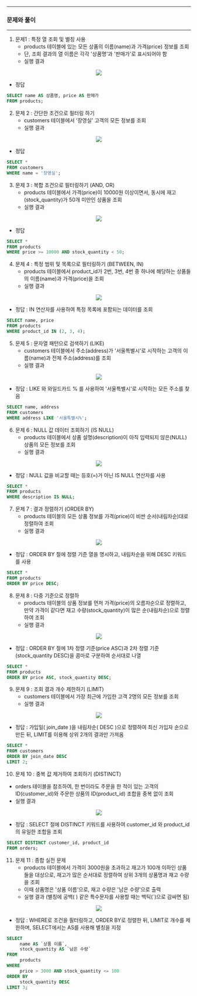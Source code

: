 -----
### 문제와 풀이
-----
1. 문제1 : 특정 열 조회 및 별칭 사용
   - products 테이블에 있는 모든 상품의 이름(name)과 가격(price) 정보를 조회
   - 단, 조회 결과의 열 이름은 각각 '상품명'과 '판매가'로 표시되어야 함
   - 실행 결과
<div align="center">
<img src="https://github.com/user-attachments/assets/b07c8145-96af-45a0-9c71-5fd884ad0a68">
</div>

   - 정답
```sql
SELECT name AS 상품명, price AS 판매가
FROM products;
```

2. 문제 2 : 간단한 조건으로 필터링 하기
   - customers 테이블에서 '장영실' 고객의 모든 정보를 조회
   - 실행 결과
<div align="center">
<img src="https://github.com/user-attachments/assets/96df3911-755b-4195-8363-b9a7222ad929">
</div>

   - 정답
```sql
SELECT *
FROM customers
WHERE name = '장영실';
```

3. 문제 3 : 복합 조건으로 필터링하기 (AND, OR)
   - products 테이블에서 가격(price)이 10000원 이상이면서, 동시에 재고(stock_quantity)가 50개 미만인 상품을 조회
   - 실행 결과
<div align="center">
<img src="https://github.com/user-attachments/assets/58a11b9d-272b-4a15-b6d8-5e3faed8398c">
</div>

   - 정답
```sql
SELECT *
FROM products
WHERE price >= 10000 AND stock_quantity < 50;
```

4. 문제 4 : 특정 범위 및 목록으로 필터링하기 (BETWEEN, IN)
   - products 테이블에서 product_id가 2번, 3번, 4번 중 하나에 해당하는 상품들의 이름(name)과 가격(price)을 조회
   - 실행 결과
<div align="center">
<img src="https://github.com/user-attachments/assets/5fa0ab14-61f9-4d1d-a95f-c6830fc957ff">
</div>

   - 정답 : IN 연산자를 사용하여 특정 목록에 포함되는 데이터를 조회
```sql
SELECT name, price
FROM products
WHERE product_id IN (2, 3, 4);
```

5. 문제 5 : 문자열 패턴으로 검색하기 (LIKE)
   - customers 테이블에서 주소(address)가 '서울특별시'로 시작하는 고객의 이름(name)과 전체 주소(address)를 조회
   - 실행 결과
<div align="center">
<img src="https://github.com/user-attachments/assets/f8f8c075-3ce2-43f4-b5ea-e8c21093b807">
</div>

   - 정답 : LIKE 와 와일드카드 % 를 사용하여 '서울특별시'로 시작하는 모든 주소를 찾음
```sql
SELECT name, address
FROM customers
WHERE address LIKE '서울특별시%';
```

6. 문제 6 : NULL 값 데이터 조회하기 (IS NULL)
   - products 테이블에서 상품 설명(description)이 아직 입력되지 않은(NULL) 상품의 모든 정보를 조회
   - 실행 결과
<div align="center">
<img src="https://github.com/user-attachments/assets/e7a376dc-3dce-4a24-8626-67021ef20ba5">
</div>

   - 정답 : NULL 값을 비교할 때는 등호(=)가 아닌 IS NULL 연산자를 사용
```sql
SELECT *
FROM products
WHERE description IS NULL;
```

7. 문제 7 : 결과 정렬하기 (ORDER BY)
   - products 테이블의 모든 상품 정보를 가격(price)이 비싼 순서(내림차순)대로 정렬하여 조회
   - 실행 결과
<div align="center">
<img src="https://github.com/user-attachments/assets/1fb773eb-ee7d-4a7f-bd3a-826271a4067e">
</div>

   - 정답 : ORDER BY 절에 정렬 기준 열을 명시하고, 내림차순을 위해 DESC 키워드를 사용
```sql
SELECT *
FROM products
ORDER BY price DESC;
```

8. 문제 8 : 다중 기준으로 정렬하
   - products 테이블의 상품 정보를 먼저 가격(price)의 오름차순으로 정렬하고, 만약 가격이 같다면 재고 수량(stock_quantity)이 많은 순(내림차순)으로 정렬하여 조회
   - 실행 결과
<div align="center">
<img src="https://github.com/user-attachments/assets/83af882d-e400-4b44-acc7-97dd7391a5f6">
</div>

   - 정답 : ORDER BY 절에 1차 정렬 기준(price ASC)과 2차 정렬 기준(stock_quantity DESC)을 콤마로 구분하여 순서대로 나열
```sql
SELECT *
FROM products
ORDER BY price ASC, stock_quantity DESC;
```

9. 문제 9 : 조회 결과 개수 제한하기 (LIMIT)
   - customers 테이블에서 가장 최근에 가입한 고객 2명의 모든 정보를 조회
   - 실행 결과
<div align="center">
<img src="https://github.com/user-attachments/assets/2451e362-8c61-4c6a-a950-95f171abcaa4">
</div>

   - 정답 : 가입일( join_date )을 내림차순( DESC )으로 정렬하여 최신 가입자 순으로 만든 뒤, LIMIT를 이용해 상위 2개의 결과만 가져옴
```sql
SELECT *
FROM customers
ORDER BY join_date DESC
LIMIT 2;
```

10. 문제 10 : 중복 값 제거하여 조회하기 (DISTINCT)
   - orders 테이블을 참조하여, 한 번이라도 주문을 한 적이 있는 고객의 ID(customer_id)와 주문한 상품의 ID(product_id) 조합을 중복 없이 조회
   - 실행 결과
<div align="center">
<img src="https://github.com/user-attachments/assets/0a92f7b0-ff6a-4c08-8f81-e3aad6427639">
</div>

   - 정답 : SELECT 절에 DISTINCT 키워드를 사용하여 customer_id 와 product_id 의 유일한 조합을 조회
```sql
SELECT DISTINCT customer_id, product_id
FROM orders;
```

11. 문제 11 : 종합 실전 문제
    - products 테이블에서 가격이 3000원을 초과하고 재고가 100개 이하인 상품들을 대상으로, 재고가 많은 순서대로 정렬하여 상위 3개의 상품명과 재고 수량을 조회
    - 이때 상품명은 '상품 이름'으로, 재고 수량은 '남은 수량'으로 출력
    - 실행 결과 (별칭에 공백( ) 같은 특수문자를 사용할 때는 백틱(`)으로 감싸면 됨)
<div align="center">
<img src="https://github.com/user-attachments/assets/62e162ec-3f63-4608-831a-3a6bbca3b08e">
</div>

   - 정답 : WHERE로 조건을 필터링하고, ORDER BY로 정렬한 뒤, LIMIT로 개수를 제한하며, SELECT에서는 AS를 사용해 별칭을 지정
```sql
SELECT
     name AS `상품 이름`,
     stock_quantity AS `남은 수량`
FROM
     products
WHERE
     price > 3000 AND stock_quantity <= 100
ORDER BY
     stock_quantity DESC
LIMIT 3;
```

